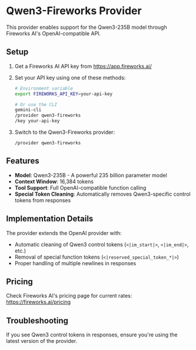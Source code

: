 # Qwen3-Fireworks Provider

This provider enables support for the Qwen3-235B model through Fireworks AI's OpenAI-compatible API.

## Setup

1. Get a Fireworks AI API key from https://app.fireworks.ai/

2. Set your API key using one of these methods:
   ```bash
   # Environment variable
   export FIREWORKS_API_KEY=your-api-key
   
   # Or use the CLI
   gemini-cli
   /provider qwen3-fireworks
   /key your-api-key
   ```

3. Switch to the Qwen3-Fireworks provider:
   ```
   /provider qwen3-fireworks
   ```

## Features

- **Model**: Qwen3-235B - A powerful 235 billion parameter model
- **Context Window**: 16,384 tokens
- **Tool Support**: Full OpenAI-compatible function calling
- **Special Token Cleaning**: Automatically removes Qwen3-specific control tokens from responses

## Implementation Details

The provider extends the OpenAI provider with:
- Automatic cleaning of Qwen3 control tokens (`<|im_start|>`, `<|im_end|>`, etc.)
- Removal of special function tokens (`<|reserved_special_token_*|>`)
- Proper handling of multiple newlines in responses

## Pricing

Check Fireworks AI's pricing page for current rates: https://fireworks.ai/pricing

## Troubleshooting

If you see Qwen3 control tokens in responses, ensure you're using the latest version of the provider.